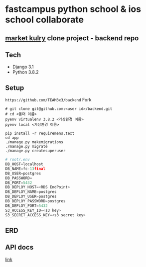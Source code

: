 # fastcampus python school & ios school collaborate
## [market kulry](https://www.kurly.com/shop/main/index.php) clone project - backend repo

## Tech
- Django 3.1
- Python 3.8.2

## Setup

```https://github.com/TEAM3x3/backend``` Fork

```shell
# git clone git@github.com:<user id>/backend.git
# cd <폴더 이름>
pyenv virtualenv 3.8.2 <가상환경 이름>
pyenv local <가상환경 이름>

pip install -r requiremens.text
cd app
./manage.py makemigrations
./manage.py migrate
./manage.py createsuperuser
```

```python
# root/.env
DB_HOST=localhost
DB_NAME=fc-13final
DB_USER=postgres
DB_PASSWORD=
DB_PORT=5432
DB_DEPLOY_HOST=<RDS EndPoint>
DB_DEPLOY_NAME=postgres
DB_DEPLOY_USER=postgres
DB_DEPLOY_PASSWORD=postgres
DB_DEPLOY_PORT=5432
S3_ACCESS_KEY_ID=<s3 key>
S3_SECRET_ACCESS_KEY=<s3 secret key>
```

## ERD

## API docs
[link](https://cloudy-comet-1571.postman.co/collections/5847490-3c3e8773-4e53-4ae8-a7f7-8ef4573e218d?version=latest&workspace=3b9e6b96-acb3-4058-a8b6-4d974402650f#introduction)
